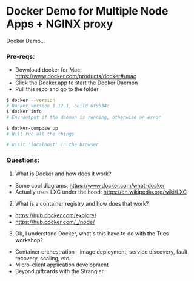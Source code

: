 # Docker Demo for Multiple Node Apps + NGINX proxy
Docker Demo...

### Pre-reqs:
 * Download docker for Mac: https://www.docker.com/products/docker#/mac
 * Click the Docker.app to start the Docker Daemon
 * Pull this repo and go to the folder

````sh
$ docker --version
# Docker version 1.12.1, build 6f9534c
$ docker info
# Env output if the daemon is running, otherwise an error

$ docker-compose up
# Will run all the things

# visit 'localhost' in the browser
````

### Questions:

 1. What is Docker and how does it work?
   * Some cool diagrams: https://www.docker.com/what-docker
   * Actually uses LXC under the hood: https://en.wikipedia.org/wiki/LXC
 2. What is a container registry and how does that work?
   * https://hub.docker.com/explore/
   * https://hub.docker.com/_/node/
 3. Ok, I understand Docker, what's this have to do with the Tues workshop?
   * Container orchestration - image deployment, service discovery, fault recovery, scaling, etc.
   * Micro-client application development
   * Beyond giftcards with the Strangler
   
